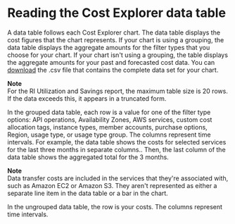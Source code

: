 # Reading the Cost Explorer data table<a name="ce-table"></a>

A data table follows each Cost Explorer chart\. The data table displays the cost figures that the chart represents\. If your chart is using a grouping, the data table displays the aggregate amounts for the filter types that you choose for your chart\. If your chart isn't using a grouping, the table displays the aggregate amounts for your past and forecasted cost data\. You can [download](ce-download-csv.md) the \.csv file that contains the complete data set for your chart\.

**Note**  
For the RI Utilization and Savings report, the maximum table size is 20 rows\. If the data exceeds this, it appears in a truncated form\. 

In the grouped data table, each row is a value for one of the filter type options: API operations, Availability Zones, AWS services, custom cost allocation tags, instance types, member accounts, purchase options, Region, usage type, or usage type group\. The columns represent time intervals\. For example, the data table shows the costs for selected services for the last three months in separate columns\.\. Then, the last column of the data table shows the aggregated total for the 3 months\. 

**Note**  
Data transfer costs are included in the services that they're associated with, such as Amazon EC2 or Amazon S3\. They aren't represented as either a separate line item in the data table or a bar in the chart\. 

In the ungrouped data table, the row is your costs\. The columns represent time intervals\.